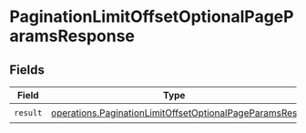 # PaginationLimitOffsetOptionalPageParamsResponse


## Fields

| Field                                                                                                                          | Type                                                                                                                           | Required                                                                                                                       | Description                                                                                                                    |
| ------------------------------------------------------------------------------------------------------------------------------ | ------------------------------------------------------------------------------------------------------------------------------ | ------------------------------------------------------------------------------------------------------------------------------ | ------------------------------------------------------------------------------------------------------------------------------ |
| `result`                                                                                                                       | [operations.PaginationLimitOffsetOptionalPageParamsRes](../../models/operations/paginationlimitoffsetoptionalpageparamsres.md) | :heavy_check_mark:                                                                                                             | N/A                                                                                                                            |